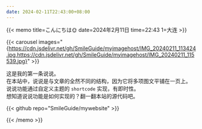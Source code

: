 ```yaml
---
date: 2024-02-11T22:43:00+08:00
---
```

{{< memo title=こんにちは🌞 date=2024年2月11日 time=22:43 1=大连 >}}  
 
{{< carousel images="{https://cdn.jsdelivr.net/gh/SmileGuide/myimagehost/IMG_20240211_113424.jpg,https://cdn.jsdelivr.net/gh/SmileGuide/myimagehost/IMG_20240211_115539.jpg}" >}}   

这是我的第一条说说。  
在本站中，说说是与文章的全然不同的结构，因为它将多项图文平铺在一页上。  
说说功能通过自定义主题的 `shortcode` 实现，有即时性。  
想知道说说功能是如何实现的？翻一翻本站的源代码吧。

{{< github repo="SmileGuide/mywebsite" >}}

{{< /memo >}}